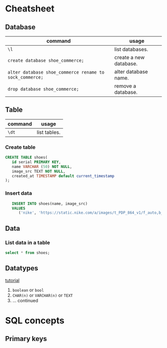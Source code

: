 # Cheatsheet
## Database
| command | usage |
|---------|-------|
| `\l` | list databases. |
| `create database shoe_commerce;` | create a new database. |
| `alter database shoe_commerce rename to sock_commerce;` | alter database name. |
| `drop database shoe_commerce;` | remove a database. |

## Table
| command | usage |
|---------|-------|
| `\dt` | list tables. |

### Create table
```sql
CREATE TABLE shoes(
   id serial PRIMARY KEY,
   name VARCHAR (50) NOT NULL,
   image_src TEXT NOT NULL,
   created_at TIMESTAMP default current_timestamp
);
```

### Insert data
```sql
   INSERT INTO shoes(name, image_src)
   VALUES
      ('nike', 'https://static.nike.com/a/images/t_PDP_864_v1/f_auto,b_rgb:f5f5f5/25ff6e8e-77e0-43de-b78b-37082b091533/air-jordan-1-mid-shoe-BpARGV.jpg');
```

## Data
### List data in a table
```sql
select * from shoes;
```

## Datatypes
[tutorial](https://www.postgresqltutorial.com/postgresql-data-types/)

1. `boolean` or `bool`
2.  `CHAR(n)` or `VARCHAR(n)` or `TEXT`
3. ... continued

# SQL concepts
## Primary keys

